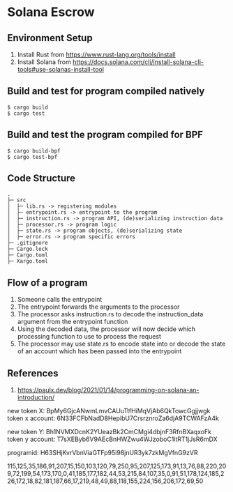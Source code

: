 # Solana Escrow

## Environment Setup

1. Install Rust from https://www.rust-lang.org/tools/install
2. Install Solana from https://docs.solana.com/cli/install-solana-cli-tools#use-solanas-install-tool

## Build and test for program compiled natively

```
$ cargo build
$ cargo test
```

## Build and test the program compiled for BPF

```
$ cargo build-bpf
$ cargo test-bpf
```

## Code Structure

```
.
├─ src
│  ├─ lib.rs -> registering modules
│  ├─ entrypoint.rs -> entrypoint to the program
│  ├─ instruction.rs -> program API, (de)serializing instruction data
│  ├─ processor.rs -> program logic
│  ├─ state.rs -> program objects, (de)serializing state
│  ├─ error.rs -> program specific errors
├─ .gitignore
├─ Cargo.lock
├─ Cargo.toml
├─ Xargo.toml
```

## Flow of a program

1. Someone calls the entrypoint
2. The entrypoint forwards the arguments to the processor
3. The processor asks instruction.rs to decode the instruction_data argument from the entrypoint function
4. Using the decoded data, the processor will now decide which processing function to use to process the request
5. The processor may use state.rs to encode state into or decode the state of an account which has been passed into the entrypoint


## References

1.  https://paulx.dev/blog/2021/01/14/programming-on-solana-an-introduction/

new token X: BpMy6GjcANwmLmvCAUuTtfHiMqVjAb6QkTowcGgjjwgk
token x account: 6N33FCFbNadD8HepibU7CrsrznroZa6djA9TCWAFzA4k

new token Y: Bh1NVMXDcnK2YUeazBk2CmCMgi4dbjnF3RfnBXaqxoFk
token y account: T7sXEByb6V9AEcBnHWZwu4WJzoboC1itRT1jJsR6mDX

programid: H63SHjKvrVbnViaGTFp95i98jnUR3yk7zkMgVfnG9zVR

115,125,35,186,91,207,15,150,103,120,79,250,95,207,125,173,91,13,76,88,220,209,72,199,54,173,170,0,41,185,177,182,44,53,215,84,107,35,0,91,51,178,124,185,226,172,18,82,181,187,66,17,219,48,49,88,118,155,224,156,206,172,69,50

